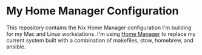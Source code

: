 # My Home Manager Configuration

This repository contains the Nix Home Manager configuration I'm building
for my Mac and Linux workstations. I'm using [Home Manager][1] to replace
my current system built with a combination of makefiles, stow, homebrew,
and ansible.

[1]:https://nix-community.github.io/home-manager/index.xhtml#ch-introduction
